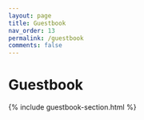 ```yaml
---
layout: page
title: Guestbook
nav_order: 13
permalink: /guestbook
comments: false
---
```


# Guestbook

{% include guestbook-section.html %}